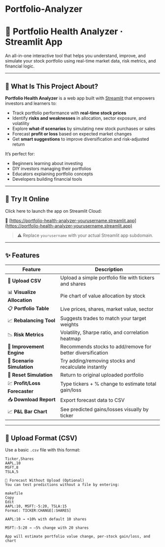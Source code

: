 # Portfolio-Analyzer

# 💼 Portfolio Health Analyzer · Streamlit App

An all-in-one interactive tool that helps you understand, improve, and simulate your stock portfolio using real-time market data, risk metrics, and financial logic.

---

## 📘 What Is This Project About?

**Portfolio Health Analyzer** is a web app built with [Streamlit](https://streamlit.io/) that empowers investors and learners to:

- Track portfolio performance with **real-time stock prices**
- Identify **risks and weaknesses** in allocation, sector exposure, and volatility
- Explore **what-if scenarios** by simulating new stock purchases or sales
- Forecast **profit or loss** based on expected market changes
- Get **smart suggestions** to improve diversification and risk-adjusted return

It’s perfect for:
- Beginners learning about investing
- DIY investors managing their portfolios
- Educators explaining portfolio concepts
- Developers building financial tools

---

## 🚀 Try It Online

Click here to launch the app on Streamlit Cloud:

🔗 [https://portfolio-health-analyzer-yourusername.streamlit.app](https://portfolio-health-analyzer-yourusername.streamlit.app)

> ⚠️ Replace `yourusername` with your actual Streamlit app subdomain.

---

## ✨ Features

| Feature | Description |
|--------|-------------|
| 📁 **Upload CSV** | Upload a simple portfolio file with tickers and shares |
| 📊 **Visualize Allocation** | Pie chart of value allocation by stock |
| 📋 **Portfolio Table** | Live prices, shares, market value, sector |
| 📈 **Rebalancing Tool** | Suggests trades to match your target weights |
| 📉 **Risk Metrics** | Volatility, Sharpe ratio, and correlation heatmap |
| 🧠 **Improvement Engine** | Recommends stocks to add/remove for better diversification |
| 🧪 **Scenario Simulation** | Try adding/removing stocks and recalculate instantly |
| 🔄 **Reset Simulation** | Return to original uploaded portfolio |
| 💹 **Profit/Loss Forecaster** | Type tickers + % change to estimate total gain/loss |
| 📥 **Download Report** | Export forecast data to CSV |
| 📈 **P&L Bar Chart** | See predicted gains/losses visually by ticker |

---

## 📁 Upload Format (CSV)

Use a basic `.csv` file with this format:

```csv
Ticker,Shares
AAPL,10
MSFT,8
TSLA,5

🧪 Forecast Without Upload (Optional)
You can test predictions without a file by entering:

makefile
Copy
Edit
AAPL:10, MSFT:-5:20, TSLA:15
Format: TICKER:CHANGE[:SHARES]

AAPL:10 → +10% with default 10 shares

MSFT:-5:20 → –5% change with 20 shares

App will estimate portfolio value change, per-stock gain/loss, and chart
